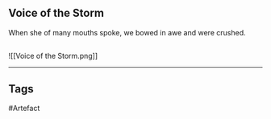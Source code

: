 ## Voice of the Storm
When she of many mouths spoke,
we bowed in awe and were crushed.
## 
![[Voice of the Storm.png]]

---
## Tags
#Artefact